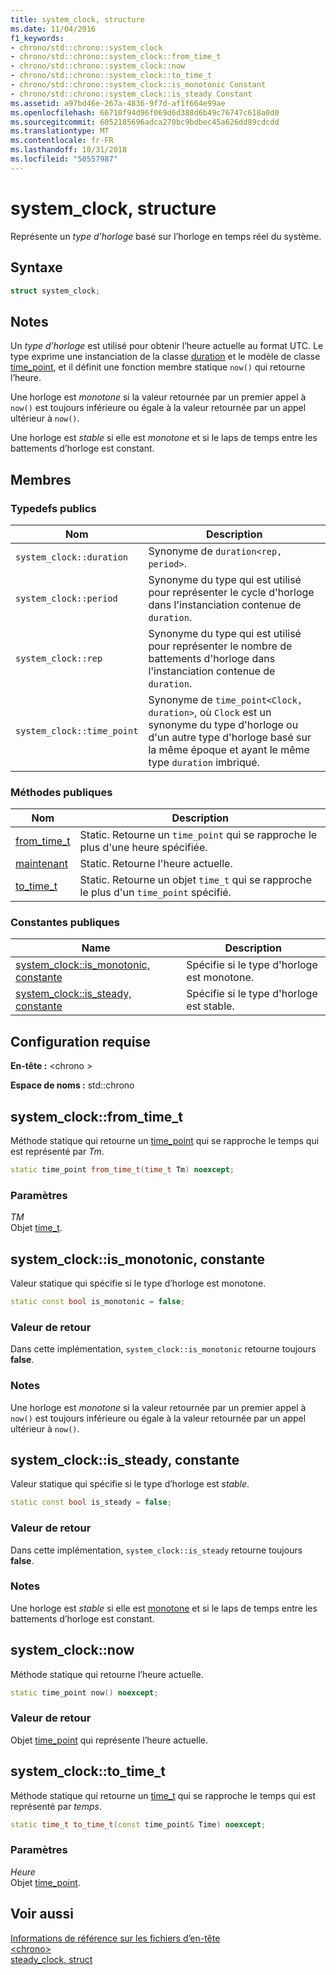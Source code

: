 ```yaml
---
title: system_clock, structure
ms.date: 11/04/2016
f1_keywords:
- chrono/std::chrono::system_clock
- chrono/std::chrono::system_clock::from_time_t
- chrono/std::chrono::system_clock::now
- chrono/std::chrono::system_clock::to_time_t
- chrono/std::chrono::system_clock::is_monotonic Constant
- chrono/std::chrono::system_clock::is_steady Constant
ms.assetid: a97bd46e-267a-4836-9f7d-af1f664e99ae
ms.openlocfilehash: 66710f94d96f069d6d388d6b49c76747c618a0d0
ms.sourcegitcommit: 6052185696adca270bc9bdbec45a626dd89cdcdd
ms.translationtype: MT
ms.contentlocale: fr-FR
ms.lasthandoff: 10/31/2018
ms.locfileid: "50557987"
---
```

# <a name="systemclock-structure"></a>system_clock, structure

Représente un *type d’horloge* basé sur l’horloge en temps réel du système.

## <a name="syntax"></a>Syntaxe

```cpp
struct system_clock;
```

## <a name="remarks"></a>Notes

Un *type d’horloge* est utilisé pour obtenir l’heure actuelle au format UTC. Le type exprime une instanciation de la classe [duration](../standard-library/duration-class.md) et le modèle de classe [time_point](../standard-library/time-point-class.md), et il définit une fonction membre statique `now()` qui retourne l’heure.

Une horloge est *monotone* si la valeur retournée par un premier appel à `now()` est toujours inférieure ou égale à la valeur retournée par un appel ultérieur à `now()`.

Une horloge est *stable* si elle est *monotone* et si le laps de temps entre les battements d’horloge est constant.

## <a name="members"></a>Membres

### <a name="public-typedefs"></a>Typedefs publics

|Nom|Description|
|----------|-----------------|
|`system_clock::duration`|Synonyme de `duration<rep, period>`.|
|`system_clock::period`|Synonyme du type qui est utilisé pour représenter le cycle d'horloge dans l'instanciation contenue de `duration`.|
|`system_clock::rep`|Synonyme du type qui est utilisé pour représenter le nombre de battements d'horloge dans l'instanciation contenue de `duration`.|
|`system_clock::time_point`|Synonyme de `time_point<Clock, duration>`, où `Clock` est un synonyme du type d'horloge ou d'un autre type d'horloge basé sur la même époque et ayant le même type `duration` imbriqué.|

### <a name="public-methods"></a>Méthodes publiques

|Nom|Description|
|----------|-----------------|
|[from_time_t](#from_time_t)|Static. Retourne un `time_point` qui se rapproche le plus d'une heure spécifiée.|
|[maintenant](#now)|Static. Retourne l'heure actuelle.|
|[to_time_t](#to_time_t)|Static. Retourne un objet `time_t` qui se rapproche le plus d'un `time_point` spécifié.|

### <a name="public-constants"></a>Constantes publiques

|Name|Description|
|----------|-----------------|
|[system_clock::is_monotonic, constante](#is_monotonic_constant)|Spécifie si le type d'horloge est monotone.|
|[system_clock::is_steady, constante](#is_steady_constant)|Spécifie si le type d'horloge est stable.|

## <a name="requirements"></a>Configuration requise

**En-tête :** \<chrono >

**Espace de noms :** std::chrono

## <a name="from_time_t"></a>  system_clock::from_time_t

Méthode statique qui retourne un [time_point](../standard-library/time-point-class.md) qui se rapproche le temps qui est représenté par *Tm*.

```cpp
static time_point from_time_t(time_t Tm) noexcept;
```

### <a name="parameters"></a>Paramètres

*TM*<br/>
Objet [time_t](../c-runtime-library/standard-types.md).

## <a name="is_monotonic_constant"></a>  system_clock::is_monotonic, constante

Valeur statique qui spécifie si le type d’horloge est monotone.

```cpp
static const bool is_monotonic = false;
```

### <a name="return-value"></a>Valeur de retour

Dans cette implémentation, `system_clock::is_monotonic` retourne toujours **false**.

### <a name="remarks"></a>Notes

Une horloge est *monotone* si la valeur retournée par un premier appel à `now()` est toujours inférieure ou égale à la valeur retournée par un appel ultérieur à `now()`.

## <a name="is_steady_constant"></a>  system_clock::is_steady, constante

Valeur statique qui spécifie si le type d’horloge est *stable*.

```cpp
static const bool is_steady = false;
```

### <a name="return-value"></a>Valeur de retour

Dans cette implémentation, `system_clock::is_steady` retourne toujours **false**.

### <a name="remarks"></a>Notes

Une horloge est *stable* si elle est [monotone](#is_monotonic_constant) et si le laps de temps entre les battements d’horloge est constant.

## <a name="now"></a>  system_clock::now

Méthode statique qui retourne l’heure actuelle.

```cpp
static time_point now() noexcept;
```

### <a name="return-value"></a>Valeur de retour

Objet [time_point](../standard-library/time-point-class.md) qui représente l’heure actuelle.

## <a name="to_time_t"></a>  system_clock::to_time_t

Méthode statique qui retourne un [time_t](../c-runtime-library/standard-types.md) qui se rapproche le temps qui est représenté par *temps*.

```cpp
static time_t to_time_t(const time_point& Time) noexcept;
```

### <a name="parameters"></a>Paramètres

*Heure*<br/>
Objet [time_point](../standard-library/time-point-class.md).

## <a name="see-also"></a>Voir aussi

[Informations de référence sur les fichiers d’en-tête](../standard-library/cpp-standard-library-header-files.md)<br/>
[\<chrono>](../standard-library/chrono.md)<br/>
[steady_clock, struct](../standard-library/steady-clock-struct.md)<br/>
